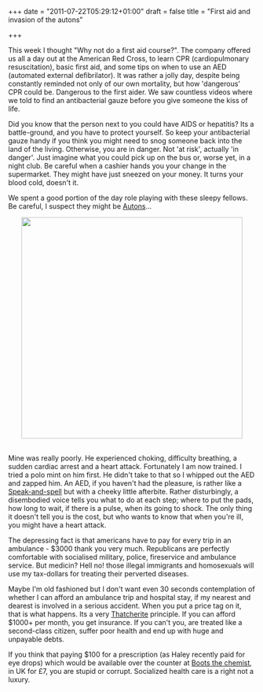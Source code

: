 +++
date = "2011-07-22T05:29:12+01:00"
draft = false
title = "First aid and invasion of the autons"

+++

<p>This week I thought "Why not do a first aid course?". The company offered us all a day out at the American Red Cross, to learn CPR (cardiopulmonary resuscitation), basic first aid, and some tips on when to use an AED (automated external defibrilator). It was rather a jolly day, despite being constantly reminded not only of our own mortality, but how 'dangerous' CPR could be. Dangerous to the first aider. We saw countless videos where we told to find an antibacterial gauze before you give someone the kiss of life.</p>

<p>Did you know that the person next to you could have AIDS or hepatitis? Its a battle-ground, and you have to protect yourself. So keep your antibacterial gauze handy if you think you might need to snog someone back into the land of the living. Otherwise, you are in danger. Not 'at risk', actually 'in danger'. Just imagine what you could pick up on the bus or, worse yet, in a night club. Be careful when a cashier hands you your change in the supermarket. They might have just sneezed on your money. It turns your blood cold, doesn't it.</p>

<p>We spent a good portion of the day role playing with these sleepy fellows. Be careful, I suspect they might be <a href="http://tardis.wikia.com/wiki/Auton">Autons</a>...<br /><p style="text-align: center;"><a href="http://static.darkmattersheep.uk/2011/07/IMG_0686.jpg"><img alt="" class="aligncenter size-medium wp-image-506" src="http://static.darkmattersheep.uk/2011/07/IMG_0686-300x186.jpg" title="Autons" width="450" /></a></p><br />Mine was really poorly. He experienced choking, difficulty breathing, a sudden cardiac arrest and a heart attack. Fortunately I am now trained. I tried a polo mint on him first. He didn't take to that so I whipped out the AED and zapped him. An AED, if you haven't had the pleasure, is rather like a <a href="http://en.wikipedia.org/wiki/Speak_%26_Spell_%28toy%29">Speak-and-spell</a> but with a cheeky little afterbite. Rather disturbingly, a disembodied voice tells you what to do at each step; where to put the pads, how long to wait, if there is a pulse, when its going to shock. The only thing it doesn't tell you is the cost, but who wants to know that when you're ill, you might have a heart attack.</p>

<p>The depressing fact is that americans have to pay for every trip in an  ambulance - $3000 thank you very much. Republicans are perfectly comfortable with socialised  military, police, fireservice and ambulance service. But medicin? Hell no! those illegal immigrants and homosexuals will use my tax-dollars for treating their perverted diseases.</p>

<p>Maybe I'm old  fashioned but I don't want even 30 seconds contemplation of whether I  can afford an ambulance trip and hospital stay, if my nearest and  dearest is involved in a serious accident. When you put a price tag on it, that is what happens. Its a very <a href="http://en.wikipedia.org/wiki/Thatcherism">Thatcherite</a> principle. If you can afford $1000+ per month, you get insurance. If you can't you, are treated like a second-class citizen, suffer poor health and end up with huge and unpayable debts.</p>

<p>If you think that paying $100 for a prescription (as Haley recently paid for eye drops) which would be available over the counter at <a href="http://www.boots.co.uk">Boots the chemist</a>, in UK for &#163;7, you are stupid or corrupt. Socialized health care is a right not a luxury.</p>